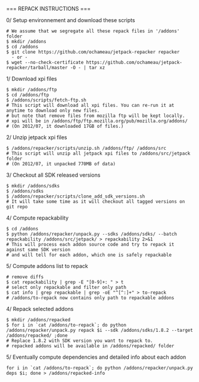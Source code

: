 === REPACK INSTRUCTIONS ===

0/ Setup environnement and download these scripts
```
# We assume that we segregate all these repack files in '/addons' folder
$ mkdir /addons
$ cd /addons
$ git clone https://github.com/ochameau/jetpack-repacker repacker
  - or -
$ wget --no-check-certificate https://github.com/ochameau/jetpack-repacker/tarball/master -O - | tar xz
```

1/ Download xpi files
```
$ mkdir /addons/ftp
$ cd /addons/ftp
$ /addons/scripts/fetch-ftp.sh
# This script will download all xpi files. You can re-run it at anytime to download only new files.
# but note that remove files from mozilla ftp will be kept locally.
# xpi will be in /addons/ftp/ftp.mozilla.org/pub/mozilla.org/addons/
# (On 2012/07, it downloaded 17GB of files.)
```

2/ Unzip jetpack xpi files
```
$ /addons/repacker/scripts/unzip.sh /addons/ftp/ /addons/src
# This script will unzip all jetpack xpi files to /addons/src/jetpack folder
# (On 2012/07, it unpacked 770MB of data)
```

3/ Checkout all SDK released versions
```
$ mkdir /addons/sdks
$ /addons/sdks
$ /addons/repacker/scripts/clone_add_sdk_versions.sh
# It will take some time as it will checkout all tagged versions on git repo
```

4/ Compute repackability
```
$ cd /addons
$ python /addons/repacker/unpack.py --sdks /addons/sdks/ --batch repackability /addons/src/jetpack/ > repackability 2>&1
# This will process each addon source code and try to repack it against same SDK version
# and will tell for each addon, which one is safely repackable
```

5/ Compute addons list to repack
```
# remove diffs
$ cat repackability | grep -E "[0-9]+: " > t
# select only repackable and filter only path
$ cat info | grep repackable | grep -oE "^[^:]+" > to-repack
# /addons/to-repack now contains only path to repackable addons
```

4/ Repack selected addons
```
$ mkdir /addons/repacked
$ for i in `cat /addons/to-repack`; do python /addons/repacker/unpack.py repack $i --sdk /addons/sdks/1.8.2 --target /addons/repacked/ ;done
# Replace 1.8.2 with SDK version you want to repack to.
# repacked addons will be available in /addons/repacked/ folder
```

5/ Eventually compute dependencies and detailed info about each addon
```
for i in `cat /addons/to-repack`; do python /addons/repacker/unpack.py deps $i; done > /addons/repacked-info
```

